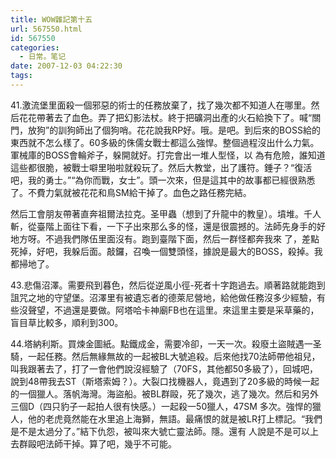 ```yaml
---
title: WOW雜記第十五
url: 567550.html
id: 567550
categories:
  - 日常。笔记
date: 2007-12-03 04:22:30
tags:
---
```


41.激流堡里面殺一個邪惡的術士的任務放棄了，找了幾次都不知道人在哪里。然后花花帶著去了血色。弄了把幻影法杖。終于把礦洞出產的火石給換下了。喊“關門，放狗”的訓狗師出了個狗哨。花花說我RP好。哦。是吧。到后來的BOSS給的東西就不怎么樣了。60多級的侏儒女戰士都這么強悍。整個過程沒出什么力氣。軍械庫的BOSS會輪斧子，躲開就好。打完會出一堆人型怪，以 為有危險，誰知道這些都很脆，被戰士噼里啪啦就殺玩了。然后大教堂，出了護符。錘子？“復活吧，我的勇士。”“為你而戰，女士”。頭一次來，但是這其中的故事都已經很熟悉了。不費力氣就被花花和鳥SM給干掉了。血色之路任務完結。

然后工會朋友帶著直奔祖爾法拉克。圣甲蟲（想到了升龍中的教皇）。墳堆。千人斬，從臺階上面往下看，一下子出來那么多的怪，還是很震撼的。法師先身手的好地方呀。不過我們隊伍里面沒有。跑到臺階下面，然后一群怪都奔我來 了，差點死掉，好吧，我躲后面。敲鑼，召喚一個雙頭怪，據說是最大的BOSS，殺掉。我都掃地了。

43.悲傷沼澤。需要飛到暮色，然后從逆風小徑-死者十字跑過去。順著路就能跑到詛咒之地的守望堡。沼澤里有被遺忘者的德萊尼營地，給他做任務沒多少經驗，有些沒聲望，不過還是要做。阿塔哈卡神廟FB也在這里。來這里主要是采草藥的，盲目草比較多，順利到300。

44.塔納利斯。買煉金圖紙。點鐵成金，需要冷卻，一天一次。殺廢土盜賊遇一圣騎，一起任務。然后無緣無故的一起被BL大號追殺。后來他找70法師帶他祖兒，叫我跟著去了，打了一會他們說沒經驗了（70FS，其他都50多級了），回城吧，說到48帶我去ST（斯塔索姆？）。大裂口找機器人，竟遇到了20多級的時候一起的一個獵人。落帆海灣。海盜船。被BL群毆，死了幾次，逃了幾次。然后和另外三個D（四只豹子一起拍人很有快感。）一起殺一50獵人，47SM 多次。強悍的獵人，他的老虎竟然能在水里追上海獅，無語。最痛恨的就是被LR打上標記。“我們是不是太過分了。”結下仇怨，被叫來大號亡靈法師。隱。還有 人說是不是可以上去群毆吧法師干掉。算了吧，幾乎不可能。